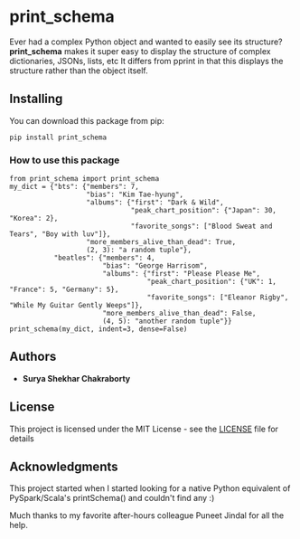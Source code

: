 # print_schema

Ever had a complex Python object and wanted to easily see its structure?
**print_schema** makes it super easy to display the structure of complex dictionaries, JSONs, lists, etc
It differs from pprint in that this displays the structure rather than the object itself.

## Installing

You can download this package from pip:
```
pip install print_schema
```

### How to use this package

```
from print_schema import print_schema
my_dict = {"bts": {"members": 7,
                   "bias": "Kim Tae-hyung",
                   "albums": {"first": "Dark & Wild",
                              "peak_chart_position": {"Japan": 30, "Korea": 2},
                              "favorite_songs": ["Blood Sweat and Tears", "Boy with luv"]},
                   "more_members_alive_than_dead": True,
                   (2, 3): "a random tuple"},
           "beatles": {"members": 4,
                       "bias": "George Harrisom",
                       "albums": {"first": "Please Please Me",
                                  "peak_chart_position": {"UK": 1, "France": 5, "Germany": 5},
                                  "favorite_songs": ["Eleanor Rigby", "While My Guitar Gently Weeps"]},
                       "more_members_alive_than_dead": False,
                       (4, 5): "another random tuple"}}
print_schema(my_dict, indent=3, dense=False)
```

## Authors

* **Surya Shekhar Chakraborty**

## License

This project is licensed under the MIT License - see the [LICENSE](https://github.com/suryashekharc/print_schema/blob/master/LICENSE) file for details

## Acknowledgments

This project started when I started looking for a native Python equivalent of PySpark/Scala's printSchema() and couldn't find any :)

Much thanks to my favorite after-hours colleague Puneet Jindal for all the help.
